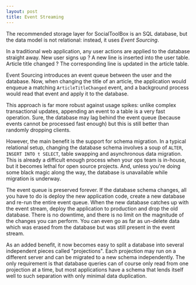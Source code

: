```yaml
--- 
layout: post
title: Event Streaming
---
```


The recommended storage layer for SocialToolBox is an SQL database,
but the data model is not relational: instead, it uses *Event Sourcing*.

In a traditional web application, any user actions are applied to the
database straight away. New user signs up ? A new line is inserted
into the user table. Article title changed ? The corresponding line is
updated in the article table.

Event Sourcing introduces an event queue between the user and the
database. Now, when changing the title of an article, the application
would enqueue a matching `ArticleTitleChanged` event, and a
background process would read that event and apply it to the database.

This approach is far more robust against usage spikes: unlike complex
transactional updates, appending an event to a table is a very fast
operation. Sure, the database may lag behind the event queue (because
events cannot be processed fast enough) but this is still better than
randomly dropping clients.

However, the main benefit is the support for schema migration. In a
typical relational setup, changing the database schema involves a soup
of `ALTER`, `INSERT INTO t SELECT`, table swapping and asynchronous
data migration. This is already a difficult enough process when your
ops team is in-house, but it becomes lethal for open source projects.
And, unless you're doing some black magic along the way, the database
is unavailable while migration is underway.

The event queue is preserved forever. If the database schema changes,
all you have to do is deploy the new application code, create a new
database and re-run the entire event queue. When the new database
catches up with the event stream, deploy the application to production
and drop the old database. There is no downtime, and there is no limit
on the magnitude of the changes you can perform. You can even go as
far as un-delete data which was erased from the database but was still
present in the event stream.

As an added benefit, it now becomes easy to split a database into
several independent pieces called "projections". Each projection may
run on a different server and can be migrated to a new schema
independently. The only requirement is that database queries can of
course only read from one projection at a time, but most applications
have a schema that lends itself well to such separation with only
minimal data duplication.